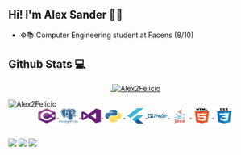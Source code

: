 ## Hi! I'm Alex Sander :man_technologist:

- ⚙️:books: Computer Engineering student at Facens (8/10)

## Github Stats 💻
<div align="center">
  <a href="https://github.com/alksss">
    <p>&nbsp;<img align="center" src="https://github-readme-stats.vercel.app/api?username=Alex2Felicio&show_icons=true&locale=en" alt="Alex2Felicio" /></p>
    <p><img align="left" src="https://github-readme-stats.vercel.app/api/top-langs?username=Alex2Felicio&show_icons=true&locale=en&layout=compact" alt="Alex2Felicio" /></p>
 
</div>
  
<div align="center", style="display: inline_block"><br>
   <img align="center" alt="Alex-Csharp" height="30" width="40" src="https://raw.githubusercontent.com/devicons/devicon/master/icons/csharp/csharp-original.svg">
   <img align="center" alt="Alex-PostGRE" height="30" width="40" src="https://github.com/devicons/devicon/blob/master/icons/postgresql/postgresql-plain-wordmark.svg">
   <img align="center" alt="Alex-Vs" height="30" width="40" src="https://github.com/devicons/devicon/blob/master/icons/visualstudio/visualstudio-plain.svg">
   <img align="center" alt="Alex-Python" height="30" width="40" src="https://raw.githubusercontent.com/devicons/devicon/master/icons/python/python-original.svg">
   <img align="center" alt="Alex-Flutter" height="30" width="40" src="https://github.com/devicons/devicon/blob/master/icons/flutter/flutter-original.svg">
   <img align="center" alt="Alex-Trello" height="30" width="40" src="https://github.com/devicons/devicon/blob/master/icons/trello/trello-plain-wordmark.svg">
   <img align="center" alt="Alex-Java" height="30" width="40" src="https://github.com/devicons/devicon/blob/master/icons/java/java-original-wordmark.svg">
   <img align="center" alt="Alex-HTML" height="30" width="40" src="https://github.com/devicons/devicon/blob/master/icons/html5/html5-original-wordmark.svg">
   <img align="center" alt="Alex-CSS" height="30" width="40" src="https://github.com/devicons/devicon/blob/master/icons/css3/css3-original-wordmark.svg">
</div>
  
  ##
 
<div> 
  <a href="https://instagram.com/aleesk_" target="_blank"><img src="https://img.shields.io/badge/-Instagram-%23E4405F?style=for-the-badge&logo=instagram&logoColor=white"       target="_blank"></a>
  <a href = "junioralex106@gmail.com"><img src="https://img.shields.io/badge/-Gmail-%23333?style=for-the-badge&logo=gmail&logoColor=white" target="_blank"></a>
  <a href="https://www.linkedin.com/in/alex-felicio" target="_blank"><img src="https://img.shields.io/badge/-LinkedIn-%230077B5?style=for-the-badge&logo=linkedin&logoColor=white" target="_blank"></a>  
</div>
